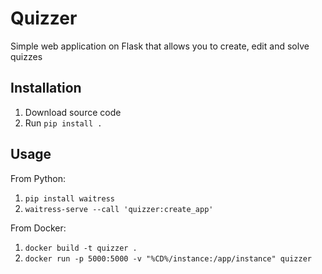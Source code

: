 # Quizzer

Simple web application on Flask that allows you to create, edit and solve quizzes

## Installation
1) Download source code
2) Run `pip install .`

## Usage
From Python:
1) `pip install waitress`
2) `waitress-serve --call 'quizzer:create_app'`

From Docker:
1) `docker build -t quizzer .`
2) `docker run -p 5000:5000 -v "%CD%/instance:/app/instance" quizzer`